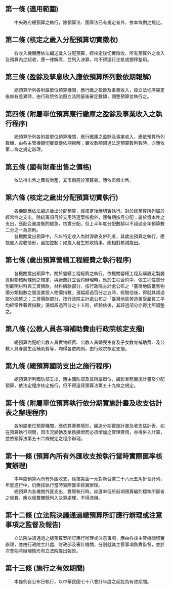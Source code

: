 第一條 (適用範圍)
-----------------
　　中央政府總預算之執行，除預算法、國庫法已有規定者外，依本條例之規定。  


第二條 (核定之歲入分配預算切實徵收)
-----------------------------------
　　各收入機關應依法編送歲入分配預算，經核定後切實徵收。所有預算外之收入及預算內之超收，應一律解庫，並列入決算，均不得逕行坐抵或挪移墊用。  


第三條 (盈餘及孳息收入應依預算所列數依期報解)
---------------------------------------------
　　總預算所列各附屬單位預算機關，應行繳之盈餘及事業收入，經立法程序審定後如有差異時，由行政院依法照立法院最後審定數額，調整預算並執行之。  


第四條 (附屬單位預算應行繳庫之盈餘及事業收入之執行程序)
-------------------------------------------------------
　　總預算所列各附屬單位預算機關，應行繳庫之盈餘及事業收入，應依預算所列數額，由各主管機關切實督促依期報解；實收數額超過法定預算數列數時，亦應依第二條之規定辦理。  


第五條 (國有財產出售之價格)
---------------------------
　　依法得出售之國有財產，其市價高於預算者，應依市價出售。  


第六條 (核定之歲出分配預算切實執行)
-----------------------------------
　　各機關應依法編送歲出分配預算，經核定後應切實執行。對於總預算所列屬於經常性之支出，除統籌項目於支用時逐案核撥外，應每期按月分配；屬於資本性之支出，應配合進度衡酌緩急，核實分配。但上半年度分配數額以不超過全年預算數二分之一為原則。  
　　各機關歲出預算中，凡以特定收入為財源收支併列者，其歲出預算之執行，應視歲入實收情形，嚴加控制；如歲入發生短收情事，應相對核減歲出。  


第七條 (歲出預算營繕工程經費之執行程序)
---------------------------------------
　　各機關歲出預算中，關於營繕工程經費之執行，依機關營繕工程及購置定製變賣財物稽察條例之規定，與廠商訂立合約辦理時，應於工程合約中，依工程性質分別載明材料與工資價款，材料價款部分，按行政院主計處公布之「臺灣地區躉售物價分類指數之營造業投人物價指數」漲幅超過百分之五時，經驗估後，得就其超過部分調整之；工資價款部分，按行政院主計處公布之「臺灣地區營造業受雇員工平均經常性薪資指數」漲幅超過百分之十五時，經驗估後，其超過部分亦得比照調整之。  


第八條 (公教人員各項補助費由行政院核定支撥)
-------------------------------------------
　　總預算內配給公教人員實物經費、公教人員婚喪生育及子女教育補助費、及公教人員眷屬生活補助費等，均得各依向例，由行政院核定支撥。  


第九條 (總預算國防支出之施行程序)
---------------------------------
　　總預算所列國防部支出，應由國防部及其所屬單位，編製業務實施計畫及分配預算，依法定程序核定施行，但不得違背預算法第五十九條之規定。  


第十條 (附屬單位預算執行依分期實施計畫及收支估計表之辦理程序)
-------------------------------------------------------------
　　各附屬單位預算機關，應依其業務情形，編造分期實施計畫及收支估計表，如在預算執行期間，因市況變動及業務擴增而必須增加之管理費用，亦得併入計算，並依預算法第五十六條規定之程序辦理。  


第十一條 (預算內所有外匯收支按執行當時實際匯率核實辦理)
-------------------------------------------------------
　　本年度預算內所有外匯收支，係按美金一元對新台幣二十八元五角折合計列，年度進行中，仍應按執行當時實際匯率核實辦理。  
　　總預算內各機關外匯支出，實際執行時，如匯率低於前項預算編列標準所節省之經費，應以經費賸餘列入決算處理，不得流用。  


第十二條 (立法院決議通過總預算所訂應行辦理或注意事項之監督及報告)
-----------------------------------------------------------------
　　立法院決議通過之總預算案所訂應行辦理或注意事項，應由各該主管機關切實辦理，並由行政院主計處、財政部及審計機關，分別就其主管事項負責監督，並於次會期將辦理情形向立法院提出報告。  


第十三條 (施行之有效期間)
-------------------------
　　本條例自公布日執行，以中華民國七十八會計年度之起訖為有效期間。